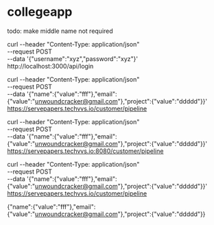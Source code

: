 # collegeapp

todo: make middle name not required




curl --header "Content-Type: application/json" \
--request POST \
--data '{"username":"xyz","password":"xyz"}' \
http://localhost:3000/api/login


curl --header "Content-Type: application/json" \
--request POST \
--data '{"name":{"value":"fff"},"email":{"value":"unwoundcracker@gmail.com"},"project":{"value":"ddddd"}}' \
https://servepapers.techvvs.io/customer/pipeline

curl --header "Content-Type: application/json" \
--request POST \
--data '{"name":{"value":"fff"},"email":{"value":"unwoundcracker@gmail.com"},"project":{"value":"ddddd"}}' \
https://servepapers.techvvs.io:8080/customer/pipeline

curl --header "Content-Type: application/json" \
--request POST \
--data '{"name":{"value":"fff"},"email":{"value":"unwoundcracker@gmail.com"},"project":{"value":"ddddd"}}' \
https://servepapers.techvvs.io/customer/pipeline

{"name":{"value":"fff"},"email":{"value":"unwoundcracker@gmail.com"},"project":{"value":"ddddd"}}